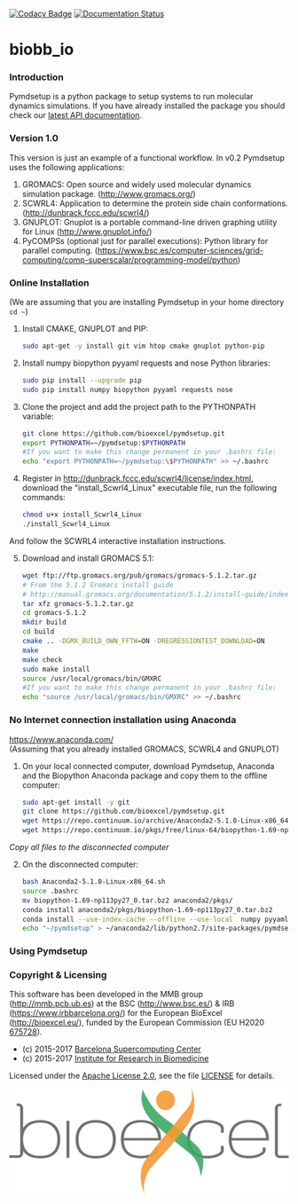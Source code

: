 [![Codacy Badge](https://api.codacy.com/project/badge/Grade/3f9ac104a1444a57a1a5287e95830a84)](https://www.codacy.com/app/andriopau/pymdsetup?utm_source=github.com&amp;utm_medium=referral&amp;utm_content=bioexcel/pymdsetup&amp;utm_campaign=Badge_Grade)
[![Documentation Status](https://readthedocs.org/projects/pymdsetup/badge/?version=latest)](http://pymdsetup.readthedocs.io/en/latest/?badge=latest)

# biobb_io

### Introduction
Pymdsetup is a python package to setup systems to run molecular
dynamics simulations.
If you have already installed the package you should check our [latest API documentation](http://pymdsetup.readthedocs.io/en/latest/).

### Version 1.0
This version is just an example of a functional workflow.
In v0.2 Pymdsetup uses the following applications:

1. GROMACS: Open source and widely used molecular dynamics simulation package.
(http://www.gromacs.org/)
2. SCWRL4: Application to determine the protein side chain conformations.
(http://dunbrack.fccc.edu/scwrl4/)
3. GNUPLOT: Gnuplot is a portable command-line driven graphing utility for
Linux (http://www.gnuplot.info/)
4. PyCOMPSs (optional just for parallel executions): Python library for parallel computing.
(https://www.bsc.es/computer-sciences/grid-computing/comp-superscalar/programming-model/python)

### Online Installation

(We are assuming that you are installing Pymdsetup in your home directory `cd ~`)

1. Install CMAKE, GNUPLOT and PIP:

    ```bash
    sudo apt-get -y install git vim htop cmake gnuplot python-pip
    ```

2. Install numpy biopython pyyaml requests and nose Python libraries:

    ```bash
    sudo pip install --upgrade pip
    sudo pip install numpy biopython pyyaml requests nose
    ```
3. Clone the project and add the project path to the PYTHONPATH variable:

    ```bash
    git clone https://github.com/bioexcel/pymdsetup.git
    export PYTHONPATH=~/pymdsetup:$PYTHONPATH
    #If you want to make this change permanent in your .bashrc file:
    echo "export PYTHONPATH=~/pymdsetup:\$PYTHONPATH" >> ~/.bashrc
    ```
4. Register in http://dunbrack.fccc.edu/scwrl4/license/index.html, download
the "install_Scwrl4_Linux" executable file, run the following commands:

    ```bash
    chmod u+x install_Scwrl4_Linux
    ./install_Scwrl4_Linux
    ```
And follow the SCWRL4 interactive installation instructions.

5. Download and install GROMACS 5.1:

    ```bash
    wget ftp://ftp.gromacs.org/pub/gromacs/gromacs-5.1.2.tar.gz
    # From the 5.1.2 Gromacs install guide
    # http://manual.gromacs.org/documentation/5.1.2/install-guide/index.html
    tar xfz gromacs-5.1.2.tar.gz
    cd gromacs-5.1.2
    mkdir build
    cd build
    cmake .. -DGMX_BUILD_OWN_FFTW=ON -DREGRESSIONTEST_DOWNLOAD=ON
    make
    make check
    sudo make install
    source /usr/local/gromacs/bin/GMXRC
    #If you want to make this change permanent in your .bashrc file:
    echo "source /usr/local/gromacs/bin/GMXRC" >> ~/.bashrc
    ```

### No Internet connection installation using Anaconda
https://www.anaconda.com/  
(Assuming that you already installed GROMACS, SCWRL4 and GNUPLOT)

1. On your local connected computer, download Pymdsetup, Anaconda and the Biopython Anaconda package and copy them to the offline computer:

    ```bash
    sudo apt-get install -y git
    git clone https://github.com/bioexcel/pymdsetup.git
    wget https://repo.continuum.io/archive/Anaconda2-5.1.0-Linux-x86_64.sh
    wget https://repo.continuum.io/pkgs/free/linux-64/biopython-1.69-np113py27_0.tar.bz2

    ```
*Copy all files to the disconnected computer*

2. On the disconnected computer:

    ```bash
    bash Anaconda2-5.1.0-Linux-x86_64.sh
    source .bashrc
    mv biopython-1.69-np113py27_0.tar.bz2 anaconda2/pkgs/
    conda install anaconda2/pkgs/biopython-1.69-np113py27_0.tar.bz2
    conda install --use-index-cache --offline --use-local  numpy pyyaml requests nose
    echo "~/pymdsetup" > ~/anaconda2/lib/python2.7/site-packages/pymdsetup.pth
    ```

### Using Pymdsetup

### Copyright & Licensing
This software has been developed in the MMB group (http://mmb.pcb.ub.es) at the
BSC (http://www.bsc.es/) & IRB (https://www.irbbarcelona.org/) for the European BioExcel (http://bioexcel.eu/), funded by the European Commission
(EU H2020 [675728](http://cordis.europa.eu/projects/675728)).

* (c) 2015-2017 [Barcelona Supercomputing Center](https://www.bsc.es/)
* (c) 2015-2017 [Institute for Research in Biomedicine](https://www.irbbarcelona.org/)

Licensed under the
[Apache License 2.0](https://www.apache.org/licenses/LICENSE-2.0), see the file
[LICENSE](LICENSE) for details.

<!--
The file [NOTICE](NOTICE) contains any additional attributions and
details about embedded third-party libraries and source code.
-->


![](docs/source/_static/bioexcel_logo.png "Bioexcel")
